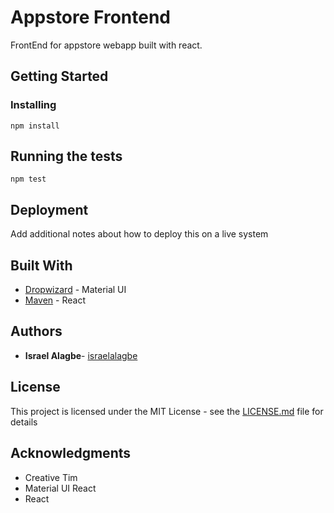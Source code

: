 # Appstore Frontend

FrontEnd for appstore webapp built with react.

## Getting Started


### Installing

```
npm install
```


## Running the tests

```
npm test
```

## Deployment

Add additional notes about how to deploy this on a live system

## Built With

* [Dropwizard](https://material-ui.com) - Material UI
* [Maven](https://reactjs.org) - React


## Authors

* **Israel Alagbe**- [israelalagbe](https://github.com/israelalagbe)



## License

This project is licensed under the MIT License - see the [LICENSE.md](LICENSE.md) file for details

## Acknowledgments

* Creative Tim
* Material UI React
* React